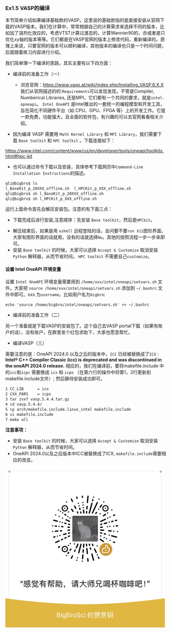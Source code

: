 ### Ex1.5 VASP的编译


本节简单介绍如果编译基础款的VASP。这里说的基础款指的是直接安装从官网下载的VASP版本。我们在计算中，常常根据自己的计算需求来选择不同的版本，比如加了溶剂化效应的，考虑VTST计算过渡态的，计算Wannier90的，亦或者是只优化xy轴的版本等等。它们都是在VASP官网的版本上修改代码，重新编译的。原理上来说，只要官网的版本可以顺利编译，其他版本的编译也只是一个时间问题，后面随着练习内容进行介绍。

我们简单理一下编译的思路，其实主要有以下四方面：

 * 编译前的准备工作（一）

    * 浏览官网：<https://www.vasp.at/wiki/index.php/Installing_VASP.6.X.X>   我们从官网描述的的:`Requirements`可以发现发现，不管是Compiler, Numberical Libraries, 还是MPI，它们都有一个共同的要求，就是`intel-opneapi`。 `Intel OneAPI` 是Intel推出的一套统一的编程模型和开发工具，旨在简化不同硬件平台（如 CPU、GPU、FPGA 等）上的开发工作。它是一款免费，功能强大，且全面的软件包，有兴趣的可以去官网看看相关介绍。
*  因为编译 VASP 需要用 `Math Kernel Library` 和 `MPI Library`，我们需要下载 `Base toolkit` 和 `HPC toolkit` 。下载连接如下： 
    
<https://www.intel.com/content/www/us/en/developer/tools/oneapi/toolkits.html#hpc-kit>
   
 *  也可以通过命令下载以及安装，具体参考下载网页中`Command-Line Installation Instructions`的描述。 

```shell
qli@bigbro$ ls
l_BaseKit_p_20XXX_offline.sh  l_HPCKit_p_XXX_offline.sh
qli@bigbro$ sh l_BaseKit_p_20XXX_offline.sh  
qli@bigbro$ sh l_HPCKit_p_XXX_offline.sh
```

运行上面命令首先会解压安装包。注意的有下面三点：

- 下载完成后进行安装,注意顺序：先安装 `Base toolkit`，然后是`HPCkit`。

+ 解压结束后，如果是用 `xshell` 远程登陆的话，会问要不要`run X11`图形界面。大家有图形界面的话就用，没有的话就选择`No`。其他的按照流程一步一步来即可。
+ 安装 `Base toolkit` 的时候，大家可以选择 `Accept & Customize` 取消安装 `Python` 解释器，从而节省时间。 `HPC toolkit` 不需要自己`customize`。 

#### 设置 Intel OneAPI 环境变量

设置 `Intel OneAPI` 环境变量需要用到 `/home/xxx/intel/oneapi/setvars.sh` 文件。大家把 `source /home/xxx/intel/oneapi/setvars.sh` 添加到 `~/.bashrc` 文件中即可。xxx 为`username`。比如用户名为`bigbro`:

```shell
echo 'source /home/bigbro/intel/oneapi/setvars.sh' >> ~/.bashrc
```

* 编译前的准备工作（二）

 另一个准备就是下载VASP的安装包了。这个自己去VASP portal下载（如果有账户的话），没有账户，在群里发个红包求助下，大家也愿意帮忙。

* 编译VASP（三）

需要注意的是：OneAPI 2024.0 以及之后的版本中，`ICC` 已经被替换成了`ICX` : **Intel® C++ Compiler Classic (icc) is deprecated and was discontinued in the oneAPI 2024.0 release.** 相应的，我们在编译前，要将makefile.include 中的`icc`和`icpc` 需要换成 `icx` 和 `icpx` （在第六行的操作中将第1，2行更新到makefile.include文件）; 然后静待安装成功即可。

```shell
1 CC_LIB      = icx
2 CXX_PARS    = icpx
3 tar zvxf vasp.5.4.4.tar.gz
4 cd vasp.5.4.4/
5 cp arch/makefile.include.linux_intel makefile.include
6 vi makefile.include
7 make all
```

**注意事项：**

+ 安装 `Base toolkit` 的时候，大家可以选择 `Accept & Customize` 取消安装 `Python` 解释器，从而节省时间。
+ OneAPI 2024.0以及之后版本中ICC被替换成了ICX, `makefile.include`需要相应的改变。


![Tip Code](figs/Tip_Code.png)
